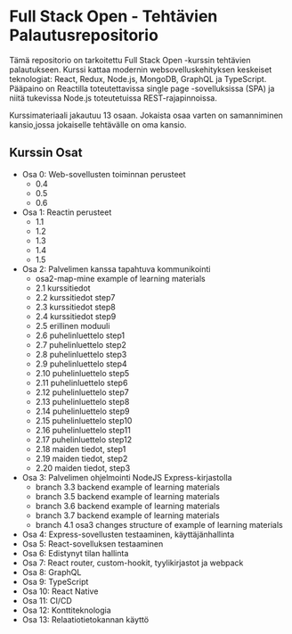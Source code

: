 # Full Stack Open - Tehtävien Palautusrepositorio

Tämä repositorio on tarkoitettu Full Stack Open -kurssin tehtävien palautukseen. Kurssi kattaa modernin websovelluskehityksen keskeiset teknologiat: React, Redux, Node.js, MongoDB, GraphQL ja TypeScript. Pääpaino on Reactilla toteutettavissa single page -sovelluksissa (SPA) ja niitä tukevissa Node.js toteutetuissa REST-rajapinnoissa.

Kurssimateriaali jakautuu 13 osaan. Jokaista osaa varten on samanniminen kansio,jossa jokaiselle tehtävälle on oma kansio.

## Kurssin Osat

- Osa 0: Web-sovellusten toiminnan perusteet
  - 0.4
  - 0.5
  - 0.6
- Osa 1: Reactin perusteet
  - 1.1
  - 1.2
  - 1.3
  - 1.4
  - 1.5
- Osa 2: Palvelimen kanssa tapahtuva kommunikointi
  - osa2-map-mine example of learning materials
  - 2.1 kurssitiedot
  - 2.2 kurssitiedot step7
  - 2.3 kurssitiedot step8
  - 2.4 kurssitiedot step9
  - 2.5 erillinen moduuli
  - 2.6 puhelinluettelo step1
  - 2.7 puhelinluettelo step2
  - 2.8 puhelinluettelo step3
  - 2.9 puhelinluettelo step4
  - 2.10 puhelinluettelo step5
  - 2.11 puhelinluettelo step6
  - 2.12 puhelinluettelo step7
  - 2.13 puhelinluettelo step8
  - 2.14 puhelinluettelo step9
  - 2.15 puhelinluettelo step10
  - 2.16 puhelinluettelo step11
  - 2.17 puhelinluettelo step12
  - 2.18 maiden tiedot, step1
  - 2.19 maiden tiedot, step2
  - 2.20 maiden tiedot, step3
- Osa 3: Palvelimen ohjelmointi NodeJS Express-kirjastolla
  - branch 3.3 backend example of learning materials
  - branch 3.5 backend example of learning materials
  - branch 3.6 backend example of learning materials
  - branch 3.7 backend example of learning materials
  - branch 4.1 osa3 changes structure of example of learning materials
- Osa 4: Express-sovellusten testaaminen, käyttäjänhallinta
- Osa 5: React-sovelluksen testaaminen
- Osa 6: Edistynyt tilan hallinta
- Osa 7: React router, custom-hookit, tyylikirjastot ja webpack
- Osa 8: GraphQL
- Osa 9: TypeScript
- Osa 10: React Native
- Osa 11: CI/CD
- Osa 12: Konttiteknologia
- Osa 13: Relaatiotietokannan käyttö
